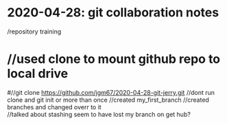 # 2020-04-28: git collaboration notes
/repository training 
# //used clone to mount github repo to local drive 
#//git clone https://github.com/jgm67/2020-04-28-git-jerry.git
//dont run clone and git init or more than once
//created my_first_branch
//created branches and changed overr to it  
//talked about stashing seem to have lost my branch on get hub?


